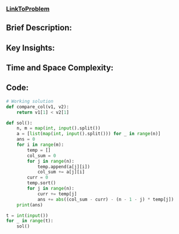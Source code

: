 ### [LinkToProblem](https://codeforces.com/problemset/problem/1808/B)

## Brief Description:

## Key Insights:

## Time and Space Complexity:

## Code:
```python
# Working solution
def compare_col(v1, v2):
    return v1[1] < v2[1]

def sol():
    n, m = map(int, input().split())
    a = [list(map(int, input().split())) for _ in range(n)]
    ans = 0
    for i in range(m):
        temp = []
        col_sum = 0
        for j in range(n):
            temp.append(a[j][i])
            col_sum += a[j][i]
        curr = 0
        temp.sort()
        for j in range(n):
            curr += temp[j]
            ans += abs((col_sum - curr) - (n - 1 - j) * temp[j])
    print(ans)

t = int(input())
for _ in range(t):
    sol()

```
